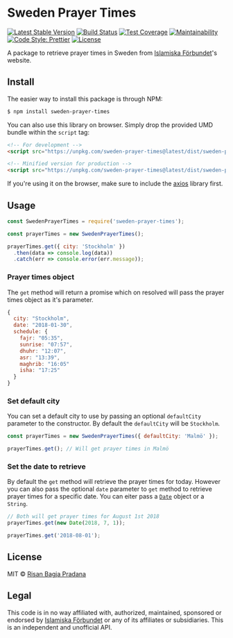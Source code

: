 # Sweden Prayer Times

[![Latest Stable Version](https://img.shields.io/npm/v/sweden-prayer-times.svg)](https://www.npmjs.com/package/sweden-prayer-times)
[![Build Status](https://travis-ci.org/risan/sweden-prayer-times.svg?branch=master)](https://travis-ci.org/risan/sweden-prayer-times)
[![Test Coverage](https://api.codeclimate.com/v1/badges/d280abf72f4f0d414dae/test_coverage)](https://codeclimate.com/github/risan/sweden-prayer-times/test_coverage)
[![Maintainability](https://api.codeclimate.com/v1/badges/d280abf72f4f0d414dae/maintainability)](https://codeclimate.com/github/risan/sweden-prayer-times/maintainability)
[![Code Style: Prettier](https://img.shields.io/badge/code_style-prettier-ff69b4.svg)](https://github.com/risan/sweden-prayer-times)
[![License](https://img.shields.io/npm/l/sweden-prayer-times.svg)](https://www.npmjs.com/package/sweden-prayer-times)

A package to retrieve prayer times in Sweden from [Islamiska Förbundet](http://www.islamiskaforbundet.se)'s website.

## Install

The easier way to install this package is through NPM:

```bash
$ npm install sweden-prayer-times
```

You can also use this library on browser. Simply drop the provided UMD bundle within the `script` tag:

```html
<!-- For development -->
<script src="https://unpkg.com/sweden-prayer-times@latest/dist/sweden-prayer-times.umd.js"></script>

<!-- Minified version for production -->
<script src="https://unpkg.com/sweden-prayer-times@latest/dist/sweden-prayer-times.umd.min.js"></script>
```

If you're using it on the browser, make sure to include the [axios](https://github.com/axios/axios) library first.

## Usage

```js
const SwedenPrayerTimes = require('sweden-prayer-times');

const prayerTimes = new SwedenPrayerTimes();

prayerTimes.get({ city: 'Stockholm' })
  .then(data => console.log(data))
  .catch(err => console.error(err.message));
```

### Prayer times object

The `get` method will return a promise which on resolved will pass the prayer times object as it's parameter.

```js
{
  city: "Stockholm",
  date: "2018-01-30",
  schedule: {
    fajr: "05:35",
    sunrise: "07:57",
    dhuhr: "12:07",
    asr: "13:39",
    maghrib: "16:05"
    isha: "17:25"
  }
}
```

### Set default city

You can set a default city to use by passing an optional `defaultCity` parameter to the constructor. By default the `defaultCity` will be `Stockholm`.

```js
const prayerTimes = new SwedenPrayerTimes({ defaultCity: 'Malmö' });

prayerTimes.get(); // Will get prayer times in Malmö
```

### Set the date to retrieve

By default the `get` method will retrieve the prayer times for today. However you can also pass the optional `date` parameter to `get` method to retrieve prayer times for a specific date. You can eiter pass a [`Date`](https://developer.mozilla.org/en-US/docs/Web/JavaScript/Reference/Global_Objects/Date) object or a `String`.

```js
// Both will get prayer times for August 1st 2018
prayerTimes.get(new Date(2018, 7, 1));

prayerTimes.get('2018-08-01');
```

## License

MIT © [Risan Bagja Pradana](https://risan.io)

## Legal

This code is in no way affiliated with, authorized, maintained, sponsored or endorsed by [Islamiska Förbundet](http://www.islamiskaforbundet.se) or any of its affiliates or subsidiaries. This is an independent and unofficial API.
